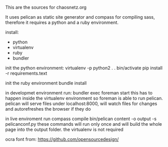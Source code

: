 This are the sources for chaosnetz.org

It uses pelican as static site generator and compass for compiling sass, therefore it requires a python and a ruby environment.

install:
* python
* virtualenv
* ruby
* bundler

init the python environment:
  virtualenv -p python2 .
  . bin/activate
  pip install -r requirements.text

init the ruby environment
  bundle install

in developmet environment run:
  bundler exec foreman start
this has to happen inside the virtualenv environment so foreman is able to run pelican. pelican will serve files under localhost:8000, will watch files for changes and autorefreshes the browser if they do


in live enviroment run
  compass compile
  bin/pelican content -o output -s pelicanconf.py
these commands will run only once and will build the whole page into the output folder. the virtualenv is not required

ocra font from:
https://github.com/opensourcedesign/
